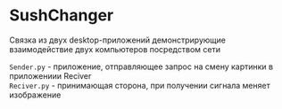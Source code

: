 # SushChanger
Связка из двух desktop-приложений демонстрирующие взаимодействие двух компьютеров посредством сети

`Sender.py` - приложение, отправляющее запрос на смену картинки в приложениии Reciver<br>
`Reciver.py` - принимающая сторона, при получении сигнала меняет изображение
